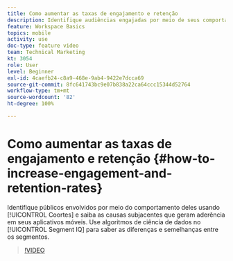 ```yaml
---
title: Como aumentar as taxas de engajamento e retenção
description: Identifique audiências engajadas por meio de seus comportamentos usando Coortes e saiba as causas subjacentes que geram aderência em seus aplicativos móveis. Use algoritmos de ciência de dados no Segment IQ para saber as diferenças e as semelhanças entre os segmentos.
feature: Workspace Basics
topics: mobile
activity: use
doc-type: feature video
team: Technical Marketing
kt: 3054
role: User
level: Beginner
exl-id: 4caefb24-c8a9-468e-9ab4-9422e7dcca69
source-git-commit: 8fc641743bc9e07b838a22ca64ccc15344d52764
workflow-type: tm+mt
source-wordcount: '82'
ht-degree: 100%

---
```


# Como aumentar as taxas de engajamento e retenção {#how-to-increase-engagement-and-retention-rates}

Identifique públicos envolvidos por meio do comportamento deles usando [!UICONTROL Coortes] e saiba as causas subjacentes que geram aderência em seus aplicativos móveis. Use algoritmos de ciência de dados no [!UICONTROL Segment IQ] para saber as diferenças e semelhanças entre os segmentos.

>[!VIDEO](https://video.tv.adobe.com/v/27825/?quality=12&learn=on)

